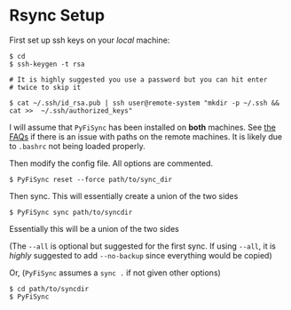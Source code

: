 # Rsync Setup

First set up ssh keys on your *local* machine:

    $ cd
    $ ssh-keygen -t rsa 
    
    # It is highly suggested you use a password but you can hit enter 
    # twice to skip it

    $ cat ~/.ssh/id_rsa.pub | ssh user@remote-system "mkdir -p ~/.ssh && cat >>  ~/.ssh/authorized_keys" 

I will assume that `PyFiSync` has been installed on **both** machines. See [the FAQs](FAQs.md) if there is an issue with paths on the remote machines. It is likely due to `.bashrc` not being loaded properly.

Then modify the config file. All options are commented.

    $ PyFiSync reset --force path/to/sync_dir

Then sync. This will essentially create a union of the two sides

    $ PyFiSync sync path/to/syncdir

Essentially this will be a union of the two sides
    
(The `--all` is optional but suggested for the first sync. If using `--all`, it is *highly* suggested to add `--no-backup` since everything would be copied)

Or, (`PyFiSync` assumes a `sync .` if not given other options)

    $ cd path/to/syncdir
    $ PyFiSync
